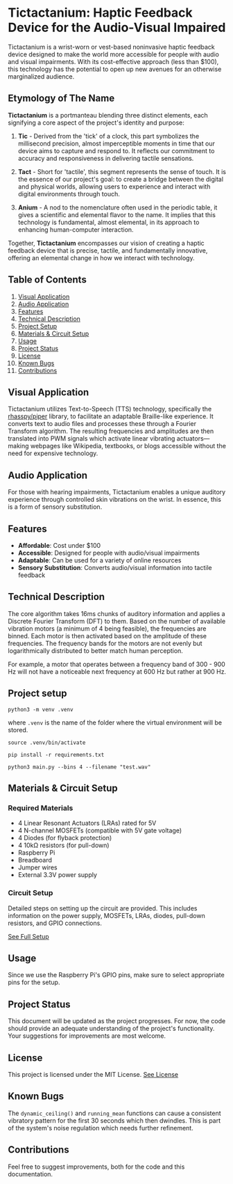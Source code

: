 # Tictactanium: Haptic Feedback Device for the Audio-Visual Impaired

Tictactanium is a wrist-worn or vest-based noninvasive haptic feedback device designed to make the world more accessible for people with audio and visual impairments. With its cost-effective approach (less than $100), this technology has the potential to open up new avenues for an otherwise marginalized audience.

## Etymology of The Name

**Tictactanium** is a portmanteau blending three distinct elements, each signifying a core aspect of the project's identity and purpose:

1. **Tic** - Derived from the 'tick' of a clock, this part symbolizes the millisecond precision, almost imperceptible moments in time that our device aims to capture and respond to. It reflects our commitment to accuracy and responsiveness in delivering tactile sensations.

2. **Tact** - Short for 'tactile', this segment represents the sense of touch. It is the essence of our project's goal: to create a bridge between the digital and physical worlds, allowing users to experience and interact with digital environments through touch.

3. **Anium** - A nod to the nomenclature often used in the periodic table, it gives a scientific and elemental flavor to the name. It implies that this technology is fundamental, almost elemental, in its approach to enhancing human-computer interaction.

Together, **Tictactanium** encompasses our vision of creating a haptic feedback device that is precise, tactile, and fundamentally innovative, offering an elemental change in how we interact with technology.

## Table of Contents

1. [Visual Application](#visual-application)
2. [Audio Application](#audio-application)
3. [Features](#features)
4. [Technical Description](#technical-description)
5. [Project Setup](#project-setup)
6. [Materials & Circuit Setup](#materials--circuit-setup)
7. [Usage](#usage)
8. [Project Status](#project-status)
9. [License](#license)
10. [Known Bugs](#known-bugs)
11. [Contributions](#contributions)

## Visual Application

Tictactanium utilizes Text-to-Speech (TTS) technology, specifically the [rhasspy/piper](https://github.com/rhasspy/piper) library, to facilitate an adaptable Braille-like experience. It converts text to audio files and processes these through a Fourier Transform algorithm. The resulting frequencies and amplitudes are then translated into PWM signals which activate linear vibrating actuators—making webpages like Wikipedia, textbooks, or blogs accessible without the need for expensive technology.

## Audio Application

For those with hearing impairments, Tictactanium enables a unique auditory experience through controlled skin vibrations on the wrist. In essence, this is a form of sensory substitution.

## Features

- **Affordable**: Cost under $100
- **Accessible**: Designed for people with audio/visual impairments
- **Adaptable**: Can be used for a variety of online resources
- **Sensory Substitution**: Converts audio/visual information into tactile feedback

## Technical Description

The core algorithm takes 16ms chunks of auditory information and applies a Discrete Fourier Transform (DFT) to them. Based on the number of available vibration motors (a minimum of 4 being feasible), the frequencies are binned. Each motor is then activated based on the amplitude of these frequencies. The frequency bands for the motors are not evenly but logarithmically distributed to better match human perception.

For example, a motor that operates between a frequency band of 300 - 900 Hz will not have a noticeable next frequency at 600 Hz but rather at 900 Hz.

## Project setup

```python3 -m venv .venv```

where ```.venv``` is the name of the folder where the virtual environment will be stored.

```source .venv/bin/activate```

```pip install -r requirements.txt```

```python3 main.py --bins 4 --filename "test.wav"```

## Materials & Circuit Setup

### Required Materials

- 4 Linear Resonant Actuators (LRAs) rated for 5V
- 4 N-channel MOSFETs (compatible with 5V gate voltage)
- 4 Diodes (for flyback protection)
- 4 10kΩ resistors (for pull-down)
- Raspberry Pi
- Breadboard
- Jumper wires
- External 3.3V power supply

### Circuit Setup

Detailed steps on setting up the circuit are provided. This includes information on the power supply, MOSFETs, LRAs, diodes, pull-down resistors, and GPIO connections.

[See Full Setup](Setup.md)

## Usage

Since we use the Raspberry Pi's GPIO pins, make sure to select appropriate pins for the setup.

## Project Status

This document will be updated as the project progresses. For now, the code should provide an adequate understanding of the project's functionality. Your suggestions for improvements are most welcome.

## License

This project is licensed under the MIT License. [See License](License.txt)

## Known Bugs

The `dynamic_ceiling()` and `running_mean` functions can cause a consistent vibratory pattern for the first 30 seconds which then dwindles. This is part of the system's noise regulation which needs further refinement.

## Contributions

Feel free to suggest improvements, both for the code and this documentation.
